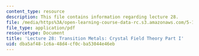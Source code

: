 ```yaml
---
content_type: resource
description: This file contains information regarding lecture 28.
file: /media/https%3A/open-learning-course-data-rc.s3.amazonaws.com/5-111sc-principles-of-chemical-science-fall-2014/dba5af481c6a48d4cf0cba53044e46eb_MIT5_111F14_Lecture28.pdf
file_type: application/pdf
resourcetype: Document
title: 'Lecture 28: Transition Metals: Crystal Field Theory Part I'
uid: dba5af48-1c6a-48d4-cf0c-ba53044e46eb
---
```

